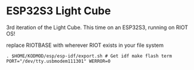 ESP32S3 Light Cube
=====

3rd iteration of the Light Cube. This time on an ESP32S3, running on RIOT OS!

replace RIOTBASE with wherever RIOT exists in your file system


`
. $HOME/KODMOD/esp/esp-idf/export.sh # Get idf
make flash term PORT="/dev/tty.usbmodem111301" WERROR=0
`

